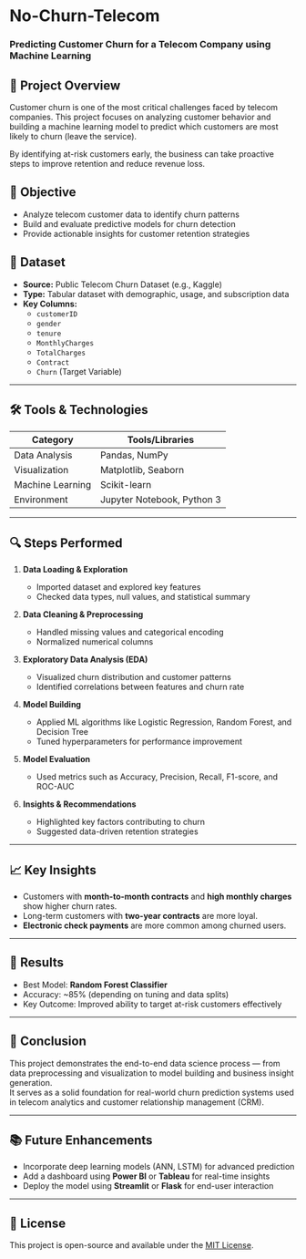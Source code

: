 # No-Churn-Telecom

### Predicting Customer Churn for a Telecom Company using Machine Learning

## 🧠 Project Overview

Customer churn is one of the most critical challenges faced by telecom companies. This project focuses on analyzing customer behavior and building a machine learning model to predict which customers are most likely to churn (leave the service).  

By identifying at-risk customers early, the business can take proactive steps to improve retention and reduce revenue loss.

## 🎯 Objective
- Analyze telecom customer data to identify churn patterns  
- Build and evaluate predictive models for churn detection  
- Provide actionable insights for customer retention strategies  

## 🧩 Dataset

- **Source:** Public Telecom Churn Dataset (e.g., Kaggle)  
- **Type:** Tabular dataset with demographic, usage, and subscription data  
- **Key Columns:**
  - `customerID`
  - `gender`
  - `tenure`
  - `MonthlyCharges`
  - `TotalCharges`
  - `Contract`
  - `Churn` (Target Variable)

---

## 🛠️ Tools & Technologies

| Category | Tools/Libraries |
|-----------|-----------------|
| Data Analysis | Pandas, NumPy |
| Visualization | Matplotlib, Seaborn |
| Machine Learning | Scikit-learn |
| Environment | Jupyter Notebook, Python 3 |

---

## 🔍 Steps Performed

1. **Data Loading & Exploration**  
   - Imported dataset and explored key features  
   - Checked data types, null values, and statistical summary  

2. **Data Cleaning & Preprocessing**  
   - Handled missing values and categorical encoding  
   - Normalized numerical columns  

3. **Exploratory Data Analysis (EDA)**  
   - Visualized churn distribution and customer patterns  
   - Identified correlations between features and churn rate  

4. **Model Building**  
   - Applied ML algorithms like Logistic Regression, Random Forest, and Decision Tree  
   - Tuned hyperparameters for performance improvement  

5. **Model Evaluation**  
   - Used metrics such as Accuracy, Precision, Recall, F1-score, and ROC-AUC  

6. **Insights & Recommendations**  
   - Highlighted key factors contributing to churn  
   - Suggested data-driven retention strategies  

---

## 📈 Key Insights

- Customers with **month-to-month contracts** and **high monthly charges** show higher churn rates.  
- Long-term customers with **two-year contracts** are more loyal.  
- **Electronic check payments** are more common among churned users.  

---

## 🚀 Results

- Best Model: **Random Forest Classifier**  
- Accuracy: ~85% (depending on tuning and data splits)  
- Key Outcome: Improved ability to target at-risk customers effectively  

---

## 🏁 Conclusion

This project demonstrates the end-to-end data science process — from data preprocessing and visualization to model building and business insight generation.  
It serves as a solid foundation for real-world churn prediction systems used in telecom analytics and customer relationship management (CRM).

---

## 📚 Future Enhancements

- Incorporate deep learning models (ANN, LSTM) for advanced prediction  
- Add a dashboard using **Power BI** or **Tableau** for real-time insights  
- Deploy the model using **Streamlit** or **Flask** for end-user interaction  

---

## 📜 License

This project is open-source and available under the [MIT License](LICENSE).
